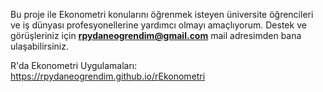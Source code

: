 Bu proje ile Ekonometri konularını öğrenmek isteyen üniversite öğrencileri ve iş dünyası profesyonellerine yardımcı olmayı amaçlıyorum. Destek ve görüşleriniz için <b><u>rpydaneogrendim@gmail.com</u></b> mail adresimden bana ulaşabilirsiniz.

R'da Ekonometri Uygulamaları: https://rpydaneogrendim.github.io/rEkonometri
